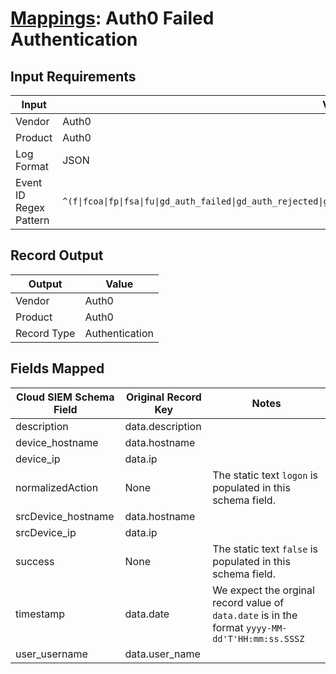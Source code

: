# [Mappings](README.md): Auth0 Failed Authentication

## Input Requirements

|Input|Value|
|-----|-----|
|Vendor|Auth0|
|Product|Auth0|
|Log Format|JSON|
|Event ID Regex Pattern|`^(f\|fcoa\|fp\|fsa\|fu\|gd_auth_failed\|gd_auth_rejected\|gd_otp_rate_limit_exceed\|gd_recovery_rate_limit_exceed)$`|

## Record Output

|Output|Value|
|------|-----|
|Vendor|Auth0|
|Product|Auth0|
|Record Type|Authentication|

## Fields Mapped

|Cloud SIEM Schema Field|Original Record Key|Notes|
|-----------------------|-------------------|-----|
|description|data.description||
|device_hostname|data.hostname||
|device_ip|data.ip||
|normalizedAction|None|The static text `logon` is populated in this schema field.|
|srcDevice_hostname|data.hostname||
|srcDevice_ip|data.ip||
|success|None|The static text `false` is populated in this schema field.|
|timestamp|data.date|We expect the orginal record value of `data.date` is in the format `yyyy-MM-dd'T'HH:mm:ss.SSSZ`|
|user_username|data.user_name||

